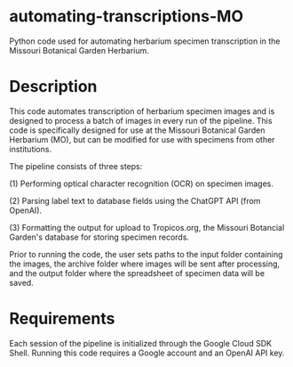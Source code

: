 # automating-transcriptions-MO
Python code used for automating herbarium specimen transcription in the Missouri Botanical Garden Herbarium.

# Description
This code automates transcription of herbarium specimen images and is designed to process a batch of images in every run of the pipeline. This code is specifically designed for use at the Missouri Botanical Garden Herbarium (MO), but can be modified for use with specimens from other institutions.


The pipeline consists of three steps:

(1) Performing optical character recognition (OCR) on specimen images.

(2) Parsing label text to database fields using the ChatGPT API (from OpenAI).

(3) Formatting the output for upload to Tropicos.org, the Missouri Botancial Garden's database for storing specimen records.


Prior to running the code, the user sets paths to the input folder containing the images, the archive folder where images will be sent after processing, and the output folder where the spreadsheet of specimen data will be saved.

# Requirements
Each session of the pipeline is initialized through the Google Cloud SDK Shell. Running this code requires a Google account and an OpenAI API key.
